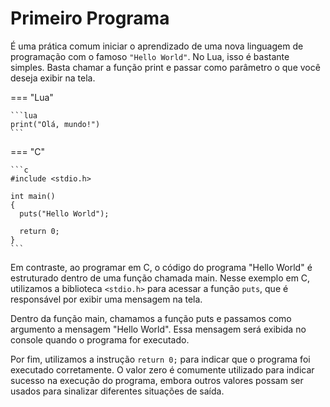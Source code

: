 # Primeiro Programa

É uma prática comum iniciar o aprendizado de uma nova linguagem de programação
com o famoso `"Hello World"`. No Lua, isso é bastante simples. Basta chamar a
função print e passar como parâmetro o que você deseja exibir na tela.

=== "Lua"

    ```lua
    print("Olá, mundo!")
    ```

=== "C"

    ```c
    #include <stdio.h>

    int main()
    {
      puts("Hello World");

      return 0;
    }
    ```

Em contraste, ao programar em C, o código do programa "Hello World" é
estruturado dentro de uma função chamada main. Nesse exemplo em C, utilizamos
a biblioteca `<stdio.h>` para acessar a função `puts`, que é responsável por
exibir uma mensagem na tela.

Dentro da função main, chamamos a função puts e passamos como argumento a
mensagem "Hello World". Essa mensagem será exibida no console quando o programa
for executado.

Por fim, utilizamos a instrução `return 0;` para indicar que o programa foi
executado corretamente. O valor zero é comumente utilizado para indicar sucesso
na execução do programa, embora outros valores possam ser usados para sinalizar
diferentes situações de saída.
